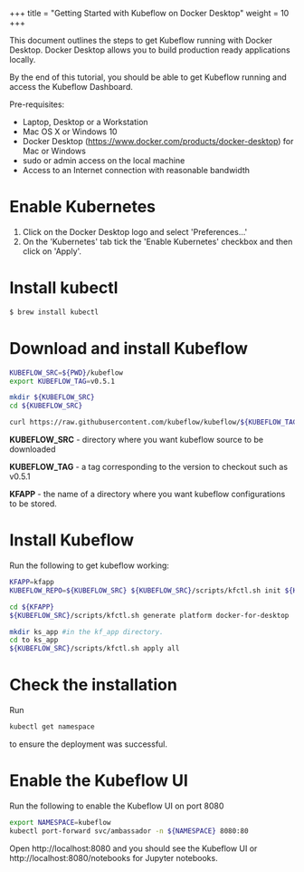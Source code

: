 +++
title = "Getting Started with Kubeflow on Docker Desktop"
weight = 10
+++

This document outlines the steps to get Kubeflow running with Docker Desktop. Docker Desktop allows you to build production ready applications locally. 

By the end of this tutorial, you should be able to get Kubeflow running and access the Kubeflow Dashboard.

Pre-requisites:

- Laptop, Desktop or a Workstation
- Mac OS X or Windows 10
- Docker Desktop (https://www.docker.com/products/docker-desktop) for Mac or Windows
- sudo or admin access on the local machine
- Access to an Internet connection with reasonable bandwidth

# Enable Kubernetes 

1. Click on the Docker Desktop logo and select 'Preferences...' 
2. On the 'Kubernetes' tab tick the 'Enable Kubernetes' checkbox and then click on 'Apply'. 

# Install kubectl

```bash
$ brew install kubectl
```

# Download and install Kubeflow 

```bash
KUBEFLOW_SRC=${PWD}/kubeflow
export KUBEFLOW_TAG=v0.5.1

mkdir ${KUBEFLOW_SRC}
cd ${KUBEFLOW_SRC}

curl https://raw.githubusercontent.com/kubeflow/kubeflow/${KUBEFLOW_TAG}/scripts/download.sh | bash
```

**KUBEFLOW_SRC** - directory where you want kubeflow source to be downloaded

**KUBEFLOW_TAG** - a tag corresponding to the version to checkout such as v0.5.1

**KFAPP** - the name of a directory where you want kubeflow configurations to be stored. 

# Install Kubeflow

Run the following to get kubeflow working: 

```bash
KFAPP=kfapp
KUBEFLOW_REPO=${KUBEFLOW_SRC} ${KUBEFLOW_SRC}/scripts/kfctl.sh init ${KFAPP} --platform docker-for-desktop

cd ${KFAPP}
${KUBEFLOW_SRC}/scripts/kfctl.sh generate platform docker-for-desktop

mkdir ks_app #in the kf_app directory. 
cd to ks_app
${KUBEFLOW_SRC}/scripts/kfctl.sh apply all
```

# Check the installation

Run 

```bash
kubectl get namespace
```
 to ensure the deployment was successful. 


# Enable the Kubeflow UI

Run the following to enable the Kubeflow UI on port 8080

```bash
export NAMESPACE=kubeflow
kubectl port-forward svc/ambassador -n ${NAMESPACE} 8080:80
```

Open http://localhost:8080 and you should see the Kubeflow UI or http://localhost:8080/notebooks for Jupyter notebooks.  
